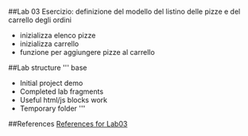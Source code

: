 ##Lab 03
Esercizio: definizione del modello del listino delle pizze e del carrello degli ordini

* inizializza elenco pizze
* inizializza carrello
* funzione per aggiungere pizze al carrello


##Lab structure
'''
base
  - Initial project
demo
  - Completed lab
fragments
  - Useful html/js blocks
work
  - Temporary folder
'''

##References
[References for Lab03](angularjs-quickstart-03.md)
